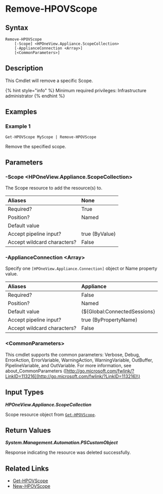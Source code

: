 ﻿---
description: Remove Scope from appliance
---

# Remove-HPOVScope

## Syntax

```text
Remove-HPOVScope
    [-Scope] <HPOneView.Appliance.ScopeCollection>
    [-ApplianceConnection <Array>]
    [<CommonParameters>]
```

## Description

This Cmdlet will remove a specific Scope.

{% hint style="info" %}
Minimum required privileges: Infrastructure administrator
{% endhint %}

## Examples

###  Example 1 

```text
Get-HPOVScope MyScope | Remove-HPOVScope

```

Remove the specified scope.

## Parameters

### -Scope &lt;HPOneView.Appliance.ScopeCollection&gt;

The Scope resource to add the resource(s) to.

| Aliases | None |
| :--- | :--- |
| Required? | True |
| Position? | Named |
| Default value |  |
| Accept pipeline input? | true (ByValue) |
| Accept wildcard characters? | False |

### -ApplianceConnection &lt;Array&gt;

Specify one `[HPOneView.Appliance.Connection]` object or Name property value.

| Aliases | Appliance |
| :--- | :--- |
| Required? | False |
| Position? | Named |
| Default value | (${Global:ConnectedSessions} | ? Default) |
| Accept pipeline input? | true (ByPropertyName) |
| Accept wildcard characters? | False |

### &lt;CommonParameters&gt;

This cmdlet supports the common parameters: Verbose, Debug, ErrorAction, ErrorVariable, WarningAction, WarningVariable, OutBuffer, PipelineVariable, and OutVariable. For more information, see about\_CommonParameters \([http://go.microsoft.com/fwlink/?LinkID=113216](http://go.microsoft.com/fwlink/?LinkID=113216)\)

## Input Types

_**HPOneView.Appliance.ScopeCollection**_

Scope resource object from [`Get-HPOVScope`](get-hpovscope.md).

## Return Values

_**System.Management.Automation.PSCustomObject**_

Response indicating the resource was deleted successfully.

## Related Links

* [Get-HPOVScope](get-hpovscope.md)
* [New-HPOVScope](new-hpovscope.md)
